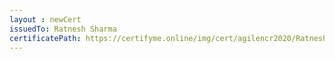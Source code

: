 ```yaml
--- 
layout : newCert 
issuedTo: Ratnesh Sharma 
certificatePath: https://certifyme.online/img/cert/agilencr2020/RatneshSharma_3ed6a.png
--- 
```

